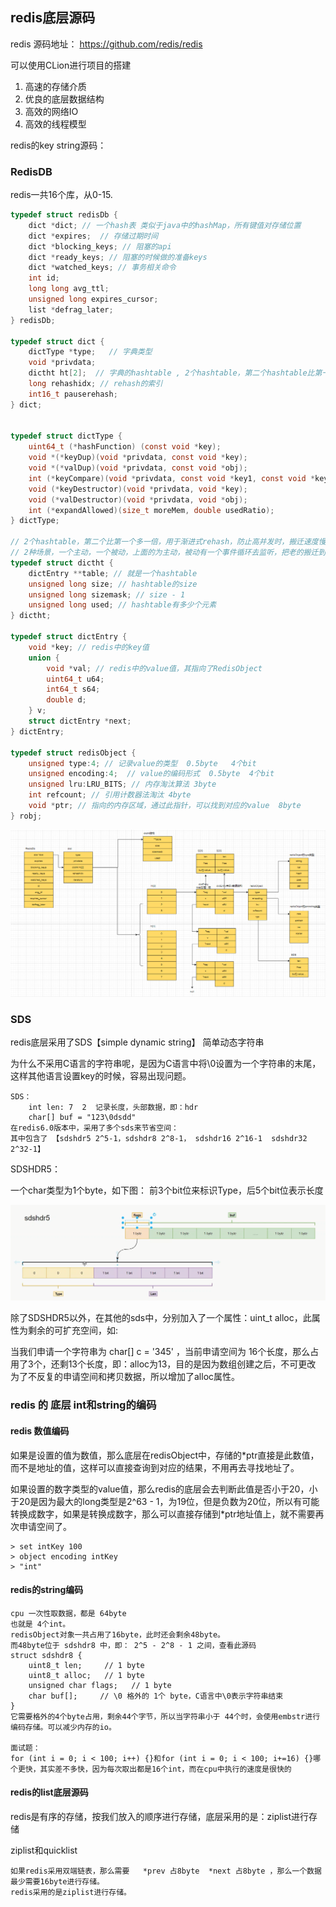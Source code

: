 
## redis底层源码

redis 源码地址： https://github.com/redis/redis

可以使用CLion进行项目的搭建

1. 高速的存储介质
2. 优良的底层数据结构
3. 高效的网络IO
4. 高效的线程模型

redis的key string源码：

### RedisDB

redis一共16个库，从0-15.

```c
typedef struct redisDb {
    dict *dict; // 一个hash表 类似于java中的hashMap，所有键值对存储位置
    dict *expires;  // 存储过期时间
    dict *blocking_keys; // 阻塞的api
    dict *ready_keys; // 阻塞的时候做的准备keys
    dict *watched_keys; // 事务相关命令
    int id;
    long long avg_ttl;
    unsigned long expires_cursor;
    list *defrag_later;
} redisDb;

typedef struct dict {
    dictType *type;   // 字典类型
    void *privdata;
    dictht ht[2];  // 字典的hashtable , 2个hashtable，第二个hashtable比第一个hashtable多一倍
    long rehashidx; // rehash的索引
    int16_t pauserehash; 
} dict;


typedef struct dictType {
    uint64_t (*hashFunction) (const void *key);
    void *(*keyDup)(void *privdata, const void *key);
    void *(*valDup)(void *privdata, const void *obj);
    int (*keyCompare)(void *privdata, const void *key1, const void *key2);
    void (*keyDestructor)(void *privdata, void *key);
    void (*valDestructor)(void *privdata, void *obj);
    int (*expandAllowed)(size_t moreMem, double usedRatio);
} dictType;

// 2个hashtable，第二个比第一个多一倍，用于渐进式rehash，防止高并发时，搬迁速度慢。
// 2种场景，一个主动，一个被动，上面的为主动，被动有一个事件循环去监听，把老的搬迁到新的hashtable中
typedef struct dictht {
    dictEntry **table; // 就是一个hashtable
    unsigned long size; // hashtable的size
    unsigned long sizemask; // size - 1
    unsigned long used; // hashtable有多少个元素
} dictht;

typedef struct dictEntry {
    void *key; // redis中的key值
    union {  
        void *val; // redis中的value值，其指向了RedisObject
        uint64_t u64;
        int64_t s64;
        double d;
    } v;
    struct dictEntry *next;
} dictEntry;

typedef struct redisObject {
    unsigned type:4; // 记录value的类型  0.5byte   4个bit
    unsigned encoding:4;  // value的编码形式  0.5byte  4个bit
    unsigned lru:LRU_BITS; // 内存淘汰算法 3byte
    int refcount; // 引用计数器法淘汰 4byte
    void *ptr; // 指向的内存区域，通过此指针，可以找到对应的value  8byte
} robj;
```

![](images/redis-redisDb-结构.jpg)

### SDS

redis底层采用了SDS【simple dynamic string】 简单动态字符串

为什么不采用C语言的字符串呢，是因为C语言中将\0设置为一个字符串的末尾，这样其他语言设置key的时候，容易出现问题。

```text
SDS：
    int len: 7  2  记录长度，头部数据，即：hdr
    char[] buf = "123\0dsdd" 
在redis6.0版本中，采用了多个sds来节省空间：
其中包含了 【sdshdr5 2^5-1，sdshdr8 2^8-1， sdshdr16 2^16-1  sdshdr32 2^32-1】
```

SDSHDR5：

一个char类型为1个byte，如下图： 前3个bit位来标识Type，后5个bit位表示长度

![](images/redis-sdshdr5.jpg)

除了SDSHDR5以外，在其他的sds中，分别加入了一个属性：uint_t alloc，此属性为剩余的可扩充空间，如:

当我们申请一个字符串为 char[] c = '345' ，当前申请空间为 16个长度，那么占用了3个，还剩13个长度，即：alloc为13，目的是因为数组创建之后，不可更改
为了不反复的申请空间和拷贝数据，所以增加了alloc属性。


### redis 的 底层 int和string的编码

#### redis 数值编码

如果是设置的值为数值，那么底层在redisObject中，存储的*ptr直接是此数值，而不是地址的值，这样可以直接查询到对应的结果，不用再去寻找地址了。

如果设置的数字类型的value值，那么redis的底层会去判断此值是否小于20，小于20是因为最大的long类型是2^63 - 1，为19位，但是负数为20位，所以有可能
转换成数字，如果是转换成数字，那么可以直接存储到*ptr地址值上，就不需要再次申请空间了。

```shell
> set intKey 100
> object encoding intKey
> "int"
```

#### redis的string编码

```text
cpu 一次性取数据，都是 64byte
也就是 4个int。
redisObject对象一共占用了16byte，此时还会剩余48byte。
而48byte位于 sdshdr8 中，即： 2^5 - 2^8 - 1 之间，查看此源码
struct sdshdr8 {
    uint8_t len;     // 1 byte
    uint8_t alloc;   // 1 byte
    unsigned char flags;   // 1 byte
    char buf[];     // \0 格外的 1个 byte，C语言中\0表示字符串结束
}
它需要格外的4个byte占用，剩余44个字节，所以当字符串小于 44个时，会使用embstr进行编码存储。可以减少内存的io。

面试题：
for (int i = 0; i < 100; i++) {}和for (int i = 0; i < 100; i+=16) {}哪个更快，其实差不多快，因为每次取出都是16个int，而在cpu中执行的速度是很快的
```

#### redis的list底层源码

redis是有序的存储，按我们放入的顺序进行存储，底层采用的是：ziplist进行存储

ziplist和quicklist

```text
如果redis采用双端链表，那么需要   *prev 占8byte  *next 占8byte ，那么一个数据最少需要16byte进行存储。
redis采用的是ziplist进行存储。
```

















